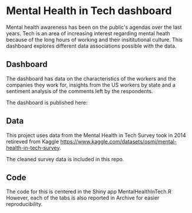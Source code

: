 # Mental Health in Tech dashboard

Mental health awareness has been on the public's agendas over the last years. Tech is an area of increasing interest regarding mental heath because of the 
long hours of working and their insititutional culture. This dashboard explores different data associations possible with the data.

## Dashboard
The dashboard has data on the characteristics of the workers and the companies they work for, insights from the US workers by state and a sentiment analysis 
of the comments left by the respondents.

The dashboard is published here: 

## Data
This project uses data from the Mental Health in Tech Survey took in 2014 retireved from Kaggle https://www.kaggle.com/datasets/osmi/mental-health-in-tech-survey.

The cleaned survey data is included in this repo.

## Code
The code for this is centered in the Shiny app MentalHealthInTech.R
However, each of the tabs is also reported in Archive for easier reproducibility.
